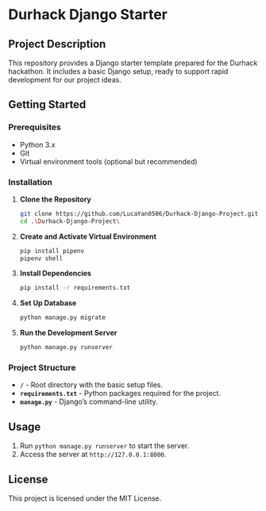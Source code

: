 # Durhack Django Starter

## Project Description
This repository provides a Django starter template prepared for the Durhack hackathon. It includes a basic Django setup, ready to support rapid development for our project ideas.

## Getting Started

### Prerequisites
- Python 3.x
- Git
- Virtual environment tools (optional but recommended)

### Installation

1. **Clone the Repository**
   ```bash
   git clone https://github.com/LucaYan0506/Durhack-Django-Project.git
   cd .\Durhack-Django-Project\
   ```

2. **Create and Activate Virtual Environment**
   ```bash
   pip install pipenv
   pipenv shell
   ```

3. **Install Dependencies**
   ```bash
   pip install -r requirements.txt
   ```

4. **Set Up Database**
   ```bash
   python manage.py migrate
   ```

5. **Run the Development Server**
   ```bash
   python manage.py runserver
   ```

### Project Structure
- **`/`** - Root directory with the basic setup files.
- **`requirements.txt`** - Python packages required for the project.
- **`manage.py`** - Django’s command-line utility.

## Usage
1. Run `python manage.py runserver` to start the server.
2. Access the server at `http://127.0.0.1:8000`.

## License
This project is licensed under the MIT License.

